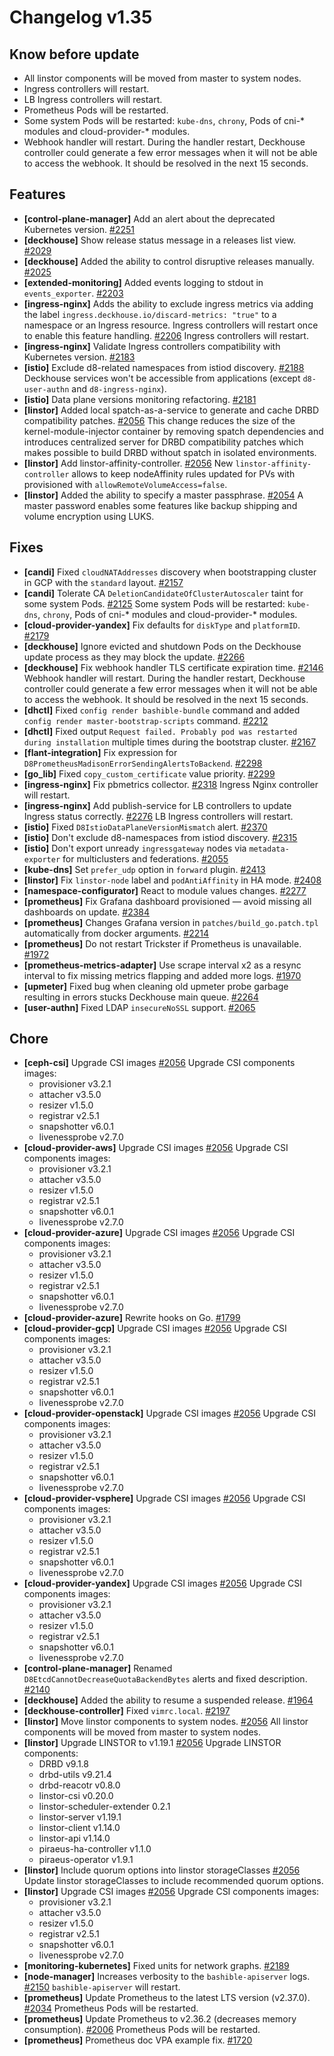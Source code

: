 # Changelog v1.35

## Know before update


 - All linstor components will be moved from master to system nodes.
 - Ingress controllers will restart.
 - LB Ingress controllers will restart.
 - Prometheus Pods will be restarted.
 - Some system Pods will be restarted: `kube-dns`, `chrony`, Pods of cni-* modules and cloud-provider-* modules.
 - Webhook handler will restart. During the handler restart, Deckhouse controller could generate a few error messages when it will not be able to access the webhook. It should be resolved in the next 15 seconds.

## Features


 - **[control-plane-manager]** Add an alert about the deprecated Kubernetes version. [#2251](https://github.com/deckhouse/deckhouse/pull/2251)
 - **[deckhouse]** Show release status message in a releases list view. [#2029](https://github.com/deckhouse/deckhouse/pull/2029)
 - **[deckhouse]** Added the ability to control disruptive releases manually. [#2025](https://github.com/deckhouse/deckhouse/pull/2025)
 - **[extended-monitoring]** Added events logging to stdout in `events_exporter`. [#2203](https://github.com/deckhouse/deckhouse/pull/2203)
 - **[ingress-nginx]** Adds the ability to exclude ingress metrics via adding the label `ingress.deckhouse.io/discard-metrics: "true"` to a namespace or an Ingress resource.  Ingress controllers will restart once to enable this feature handling. [#2206](https://github.com/deckhouse/deckhouse/pull/2206)
    Ingress controllers will restart.
 - **[ingress-nginx]** Validate Ingress controllers compatibility with Kubernetes version. [#2183](https://github.com/deckhouse/deckhouse/pull/2183)
 - **[istio]** Exclude d8-related namespaces from istiod discovery. [#2188](https://github.com/deckhouse/deckhouse/pull/2188)
    Deckhouse services won't be accessible from applications (except `d8-user-authn` and `d8-ingress-nginx`).
 - **[istio]** Data plane versions monitoring refactoring. [#2181](https://github.com/deckhouse/deckhouse/pull/2181)
 - **[linstor]** Added local spatch-as-a-service to generate and cache DRBD compatibility patches. [#2056](https://github.com/deckhouse/deckhouse/pull/2056)
    This change reduces the size of the kernel-module-injector container by removing spatch dependencies and introduces centralized server for DRBD compatibility patches which makes possible to build DRBD without spatch in isolated environments.
 - **[linstor]** Add linstor-affinity-controller. [#2056](https://github.com/deckhouse/deckhouse/pull/2056)
    New `linstor-affinity-controller` allows to keep nodeAffinity rules updated for PVs with provisioned with `allowRemoteVolumeAccess=false`.
 - **[linstor]** Added the ability to specify a master passphrase. [#2054](https://github.com/deckhouse/deckhouse/pull/2054)
    A master password enables some features like backup shipping and volume encryption using LUKS.

## Fixes


 - **[candi]** Fixed `cloudNATAddresses` discovery when bootstrapping cluster in GCP with the `standard` layout. [#2157](https://github.com/deckhouse/deckhouse/pull/2157)
 - **[candi]** Tolerate CA `DeletionCandidateOfClusterAutoscaler` taint for some system Pods. [#2125](https://github.com/deckhouse/deckhouse/pull/2125)
    Some system Pods will be restarted: `kube-dns`, `chrony`, Pods of cni-* modules and cloud-provider-* modules.
 - **[cloud-provider-yandex]** Fix defaults for `diskType` and `platformID`. [#2179](https://github.com/deckhouse/deckhouse/pull/2179)
 - **[deckhouse]** Ignore evicted and shutdown Pods on the Deckhouse update process as they may block the update. [#2266](https://github.com/deckhouse/deckhouse/pull/2266)
 - **[deckhouse]** Fix webhook handler TLS certificate expiration time. [#2146](https://github.com/deckhouse/deckhouse/pull/2146)
    Webhook handler will restart. During the handler restart, Deckhouse controller could generate a few error messages when it will not be able to access the webhook. It should be resolved in the next 15 seconds.
 - **[dhctl]** Fixed `config render bashible-bundle` command and added `config render master-bootstrap-scripts` command. [#2212](https://github.com/deckhouse/deckhouse/pull/2212)
 - **[dhctl]** Fixed output `Request failed. Probably pod was restarted during installation` multiple times during the bootstrap cluster. [#2167](https://github.com/deckhouse/deckhouse/pull/2167)
 - **[flant-integration]** Fix expression for `D8PrometheusMadisonErrorSendingAlertsToBackend`. [#2298](https://github.com/deckhouse/deckhouse/pull/2298)
 - **[go_lib]** Fixed `copy_custom_certificate` value priority. [#2299](https://github.com/deckhouse/deckhouse/pull/2299)
 - **[ingress-nginx]** Fix pbmetrics collector. [#2318](https://github.com/deckhouse/deckhouse/pull/2318)
    Ingress Nginx controller will restart.
 - **[ingress-nginx]** Add publish-service for LB controllers to update Ingress status correctly. [#2276](https://github.com/deckhouse/deckhouse/pull/2276)
    LB Ingress controllers will restart.
 - **[istio]** Fixed `D8IstioDataPlaneVersionMismatch` alert. [#2370](https://github.com/deckhouse/deckhouse/pull/2370)
 - **[istio]** Don't exclude d8-namespaces from istiod discovery. [#2315](https://github.com/deckhouse/deckhouse/pull/2315)
 - **[istio]** Don't export unready `ingressgateway` nodes via `metadata-exporter` for multiclusters and federations. [#2055](https://github.com/deckhouse/deckhouse/pull/2055)
 - **[kube-dns]** Set `prefer_udp` option in `forward` plugin. [#2413](https://github.com/deckhouse/deckhouse/pull/2413)
 - **[linstor]** Fix `linstor-node` label and `podAntiAffinity` in HA mode. [#2408](https://github.com/deckhouse/deckhouse/pull/2408)
 - **[namespace-configurator]** React to module values changes. [#2277](https://github.com/deckhouse/deckhouse/pull/2277)
 - **[prometheus]** Fix Grafana dashboard provisioned — avoid missing all dashboards on update. [#2384](https://github.com/deckhouse/deckhouse/pull/2384)
 - **[prometheus]** Changes Grafana version in `patches/build_go.patch.tpl` automatically from docker arguments. [#2214](https://github.com/deckhouse/deckhouse/pull/2214)
 - **[prometheus]** Do not restart Trickster if Prometheus is unavailable. [#1972](https://github.com/deckhouse/deckhouse/pull/1972)
 - **[prometheus-metrics-adapter]** Use scrape interval x2 as a resync interval to fix missing metrics flapping and added more logs. [#1970](https://github.com/deckhouse/deckhouse/pull/1970)
 - **[upmeter]** Fixed bug when cleaning old upmeter probe garbage resulting in errors stucks Deckhouse main queue. [#2264](https://github.com/deckhouse/deckhouse/pull/2264)
 - **[user-authn]** Fixed LDAP `insecureNoSSL` support. [#2065](https://github.com/deckhouse/deckhouse/pull/2065)

## Chore


 - **[ceph-csi]** Upgrade CSI images [#2056](https://github.com/deckhouse/deckhouse/pull/2056)
    Upgrade CSI components images:
    - provisioner v3.2.1
    - attacher v3.5.0
    - resizer v1.5.0
    - registrar v2.5.1
    - snapshotter v6.0.1
    - livenessprobe v2.7.0
 - **[cloud-provider-aws]** Upgrade CSI images [#2056](https://github.com/deckhouse/deckhouse/pull/2056)
    Upgrade CSI components images:
    - provisioner v3.2.1
    - attacher v3.5.0
    - resizer v1.5.0
    - registrar v2.5.1
    - snapshotter v6.0.1
    - livenessprobe v2.7.0
 - **[cloud-provider-azure]** Upgrade CSI images [#2056](https://github.com/deckhouse/deckhouse/pull/2056)
    Upgrade CSI components images:
    - provisioner v3.2.1
    - attacher v3.5.0
    - resizer v1.5.0
    - registrar v2.5.1
    - snapshotter v6.0.1
    - livenessprobe v2.7.0
 - **[cloud-provider-azure]** Rewrite hooks on Go. [#1799](https://github.com/deckhouse/deckhouse/pull/1799)
 - **[cloud-provider-gcp]** Upgrade CSI images [#2056](https://github.com/deckhouse/deckhouse/pull/2056)
    Upgrade CSI components images:
    - provisioner v3.2.1
    - attacher v3.5.0
    - resizer v1.5.0
    - registrar v2.5.1
    - snapshotter v6.0.1
    - livenessprobe v2.7.0
 - **[cloud-provider-openstack]** Upgrade CSI images [#2056](https://github.com/deckhouse/deckhouse/pull/2056)
    Upgrade CSI components images:
    - provisioner v3.2.1
    - attacher v3.5.0
    - resizer v1.5.0
    - registrar v2.5.1
    - snapshotter v6.0.1
    - livenessprobe v2.7.0
 - **[cloud-provider-vsphere]** Upgrade CSI images [#2056](https://github.com/deckhouse/deckhouse/pull/2056)
    Upgrade CSI components images:
    - provisioner v3.2.1
    - attacher v3.5.0
    - resizer v1.5.0
    - registrar v2.5.1
    - snapshotter v6.0.1
    - livenessprobe v2.7.0
 - **[cloud-provider-yandex]** Upgrade CSI images [#2056](https://github.com/deckhouse/deckhouse/pull/2056)
    Upgrade CSI components images:
    - provisioner v3.2.1
    - attacher v3.5.0
    - resizer v1.5.0
    - registrar v2.5.1
    - snapshotter v6.0.1
    - livenessprobe v2.7.0
 - **[control-plane-manager]** Renamed `D8EtcdCannotDecreaseQuotaBackendBytes` alerts and fixed description. [#2140](https://github.com/deckhouse/deckhouse/pull/2140)
 - **[deckhouse]** Added the ability to resume a suspended release. [#1964](https://github.com/deckhouse/deckhouse/pull/1964)
 - **[deckhouse-controller]** Fixed `vimrc.local`. [#2197](https://github.com/deckhouse/deckhouse/pull/2197)
 - **[linstor]** Move linstor components to system nodes. [#2056](https://github.com/deckhouse/deckhouse/pull/2056)
    All linstor components will be moved from master to system nodes.
 - **[linstor]** Upgrade LINSTOR to v1.19.1 [#2056](https://github.com/deckhouse/deckhouse/pull/2056)
    Upgrade LINSTOR components:
    - DRBD v9.1.8
    - drbd-utils v9.21.4
    - drbd-reacotr v0.8.0
    - linstor-csi v0.20.0
    - linstor-scheduler-extender 0.2.1
    - linstor-server v1.19.1
    - linstor-client v1.14.0
    - linstor-api v1.14.0
    - piraeus-ha-controller v1.1.0
    - piraeus-operator v1.9.1
 - **[linstor]** Include quorum options into linstor storageClasses [#2056](https://github.com/deckhouse/deckhouse/pull/2056)
    Update linstor storageClasses to include recommended quorum options.
 - **[linstor]** Upgrade CSI images [#2056](https://github.com/deckhouse/deckhouse/pull/2056)
    Upgrade CSI components images:
    - provisioner v3.2.1
    - attacher v3.5.0
    - resizer v1.5.0
    - registrar v2.5.1
    - snapshotter v6.0.1
    - livenessprobe v2.7.0
 - **[monitoring-kubernetes]** Fixed units for network graphs. [#2189](https://github.com/deckhouse/deckhouse/pull/2189)
 - **[node-manager]** Increases verbosity to the `bashible-apiserver` logs. [#2150](https://github.com/deckhouse/deckhouse/pull/2150)
    `bashible-apiserver` will restart.
 - **[prometheus]** Update Prometheus to the latest LTS version (v2.37.0). [#2034](https://github.com/deckhouse/deckhouse/pull/2034)
    Prometheus Pods will be restarted.
 - **[prometheus]** Update Prometheus to v2.36.2 (decreases memory consumption). [#2006](https://github.com/deckhouse/deckhouse/pull/2006)
    Prometheus Pods will be restarted.
 - **[prometheus]** Prometheus doc VPA example fix. [#1720](https://github.com/deckhouse/deckhouse/pull/1720)

